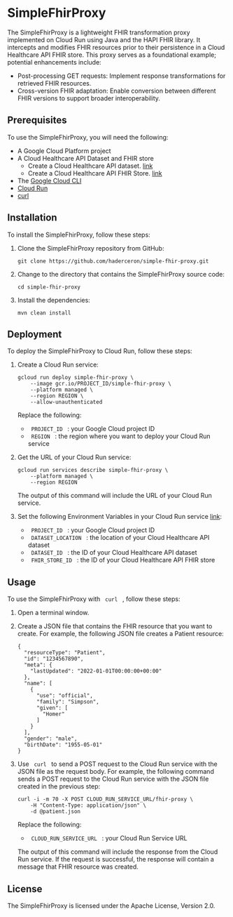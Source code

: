 # SimpleFhirProxy

The SimpleFhirProxy is a lightweight FHIR transformation proxy implemented on Cloud Run using Java and the HAPI FHIR library. It intercepts and modifies FHIR resources prior to their persistence in a Cloud Healthcare API FHIR store. This proxy serves as a foundational example; potential enhancements include:

* Post-processing GET requests: Implement response transformations for retrieved FHIR resources.
* Cross-version FHIR adaptation: Enable conversion between different FHIR versions to support broader interoperability.

## Prerequisites

To use the SimpleFhirProxy, you will need the following:

* A Google Cloud Platform project
* A Cloud Healthcare API Dataset and FHIR store
    * Create a Cloud Healthcare API dataset. [link](https://cloud.google.com/healthcare-api/docs/store-healthcare-data-console#create_a_dataset)
    * Create a Cloud Healthcare API FHIR Store. [link](https://cloud.google.com/healthcare-api/docs/store-healthcare-data-console#create_a_fhir_store)
* The [Google Cloud CLI](https://cloud.google.com/sdk/gcloud)
* [Cloud Run](https://cloud.google.com/run/docs/deploying)
* [curl](https://curl.haxx.se/)

## Installation

To install the SimpleFhirProxy, follow these steps:

1. Clone the SimpleFhirProxy repository from GitHub:
    
    ```
    git clone https://github.com/haderceron/simple-fhir-proxy.git
    ```

2. Change to the directory that contains the SimpleFhirProxy source code:
    
    ```
    cd simple-fhir-proxy
    ```

3. Install the dependencies:
    
    ```
    mvn clean install
    ```

## Deployment

To deploy the SimpleFhirProxy to Cloud Run, follow these steps:

1. Create a Cloud Run service:
    
    ```
    gcloud run deploy simple-fhir-proxy \
        --image gcr.io/PROJECT_ID/simple-fhir-proxy \
        --platform managed \
        --region REGION \
        --allow-unauthenticated
    ```
    
    Replace the following:
    
      - `  PROJECT_ID  ` : your Google Cloud project ID
      - `  REGION  ` : the region where you want to deploy your Cloud Run service

2. Get the URL of your Cloud Run service:
    
    ```
    gcloud run services describe simple-fhir-proxy \
        --platform managed \
        --region REGION
    ```
    
    The output of this command will include the URL of your Cloud Run service.

 3. Set the following Environment Variables in your Cloud Run service [link](https://cloud.google.com/run/docs/configuring/services/environment-variables):
       
      - `  PROJECT_ID  ` : your Google Cloud project ID
      - `  DATASET_LOCATION  ` : the location of your Cloud Healthcare API dataset
      - `  DATASET_ID  ` : the ID of your Cloud Healthcare API dataset
      - `  FHIR_STORE_ID  ` : the ID of your Cloud Healthcare API FHIR store
      
## Usage

To use the SimpleFhirProxy with `  curl  ` , follow these steps:

1. Open a terminal window.

2. Create a JSON file that contains the FHIR resource that you want to create. For example, the following JSON file creates a Patient resource:
    
    ```
    {
      "resourceType": "Patient",
      "id": "1234567890",
      "meta": {
        "lastUpdated": "2022-01-01T00:00:00+00:00"
      },
      "name": [
        {
          "use": "official",
          "family": "Simpson",
          "given": [
            "Homer"
          ]
        }
      ],
      "gender": "male",
      "birthDate": "1955-05-01"
    }
    ```

4. Use `  curl  ` to send a POST request to the Cloud Run service with the JSON file as the request body. For example, the following command sends a POST request to the Cloud Run service with the JSON file created in the previous step:
    
    ```
    curl -i -m 70 -X POST CLOUD_RUN_SERVICE_URL/fhir-proxy \
        -H "Content-Type: application/json" \
        -d @patient.json
    ```
    Replace the following:
    
      - `  CLOUD_RUN_SERVICE_URL  ` : your Cloud Run Service URL 

    The output of this command will include the response from the Cloud Run service. If the request is successful, the response will contain a message that FHIR resource was created.

## License

The SimpleFhirProxy is licensed under the Apache License, Version 2.0.
